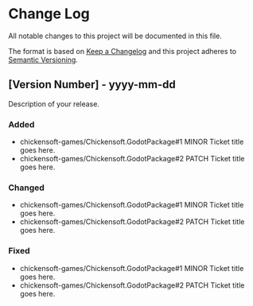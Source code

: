 # Change Log

All notable changes to this project will be documented in this file.

The format is based on [Keep a Changelog](http://keepachangelog.com/)
and this project adheres to [Semantic Versioning](http://semver.org/).

<!-- You can reference issues and pull requests by writing -->
<!-- text like this: user/repo#N. GitHub will automatically turn it into -->
<!-- a link when displaying your changelog <3 -->

## [Version Number] - yyyy-mm-dd

Description of your release.

### Added

- chickensoft-games/Chickensoft.GodotPackage#1 <!-- GitHub turns this into a link! -->
  MINOR Ticket title goes here.
- chickensoft-games/Chickensoft.GodotPackage#2
  PATCH Ticket title goes here.

### Changed

- chickensoft-games/Chickensoft.GodotPackage#1
  MINOR Ticket title goes here.
- chickensoft-games/Chickensoft.GodotPackage#2
  PATCH Ticket title goes here.

### Fixed

- chickensoft-games/Chickensoft.GodotPackage#1
  MINOR Ticket title goes here.
- chickensoft-games/Chickensoft.GodotPackage#2
  PATCH Ticket title goes here.
